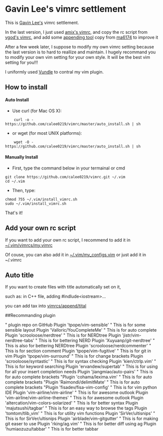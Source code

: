 # Gavin Lee's vimrc settlement

This is [Gavin Lee's](https://github.com/calee0219) vimrc settlement.

In the last version, I just used [amix's vimrc](https://github.com/amix/vimrc), and copy the rc script from [vgod's vimrc](https://github.com/vgod/vimrc), and add some [appending tool](vimrcs/append) copy from [ma6174](https://github.com/ma6174/vim) to improve it

After a few week later, I suppose to modify my own vimrc setting because the last version is to hard to reallize and maintain. I hugely recommand you to modify your own vim setting for your own style. It will be the best vim setting for you!!!

I uniformly used [Vundle](https://github.com/VundleVim/Vundle.vim) to contral my vim plugin.

## How to install
#### Auto Install
* Use curl (for Mac OS X):
```shell
    curl -o - https://github.com/calee0219/vimrc/master/auto_install.sh | sh
```
* or wget (for most UNIX platforms):
```shell
    wget -O - https://github.com/calee0219/vimrc/master/auto_install.sh | sh
```

#### Manually Install
* First, type the command below in your termainal or cmd
```shell
git clone https://github.com/calee0219/vimrc.git ~/.vim
cd ~/.vim
```

* Then, type:
```shell
chmod 755 ~/.vim/install_vimrc.sh
sudo ~/.vim/install_vimrc.sh
```
That's it!

## Add your own rc script

If you want to add your own rc script, I recommend to add it in [~/.vim/vimrcs/my.vimrc](vimrcs/my.vimrc)

Of couse, you can also add it in [~/.vim/my_configs.vim](my_configs.vim) or just add it in ~/.vimrc

## Auto title

If you want to create files with title automatically set on it,

   such as: in C++ file, adding #indlude\<iostream\>...

you can add tax into [vimrcs/append/tital](vimrcs/append/tital)

##Recommanding plugin


" plugin repo on GitHub
Plugin 'tpope/vim-sensible'                 " This is for some sensible layout
Plugin 'Valloric/YouCompleteMe'             " This is for auto complete
Plugin 'scrooloose/nerdtree'                " This is for NERDtree
Plugin 'jistr/vim-nerdtree-tabs'            " This is for bettering NERD
Plugin 'Xuyuanp/git-nerdtree'               " This is also for bettering NERDtree
Plugin 'scrooloose/nerdcommenter'           " This is for section comment
Plugin 'tpope/vim-fugitive'                 " This is for git in vim
Plugin 'tpope/vim-surround'                 " This is for change brackets
Plugin 'scrooloose/syntastic'               " This is for syntax checking
Plugin 'kien/ctrlp.vim'                     " This is for keyword searching
Plugin 'ervandew/supertab'                  " This is for using <Tab> for all your insert completion needs
Plugin 'jiangmiao/auto-pairs'               " This is for auto complete brackets
"Plugin 'cohama/lexima.vim'                 " This is for auto complete brackets
"Plugin 'Raimondi/delimitMate'              " This is for auto complete brackets
"Plugin 'fisadev/fisa-vim-config'           " This is for vim python IDE
Plugin 'vim-airline/vim-airline'            " This is for awesome outlook
Plugin 'vim-airline/vim-airline-themes'     " This is for awesome outlook
Plugin 'altercation/vim-colors-solarized'   " This is for better syntax
Plugin 'majutsushi/tagbar'                  " This is for an easy way to browse the tags
Plugin 'tomtom/tlib_vim'                    " This is for utility vim functions
Plugin 'SirVer/ultisnips'                   " This is for SirVer/ultisnips
Plugin 'airblade/vim-gitgutter'             " This is for making git easer to use
Plugin 'rking/ag.vim'                       " This is for better diff using ag
Plugin 'humiaozuzu/tabbar'                  " This is for better tabbar
